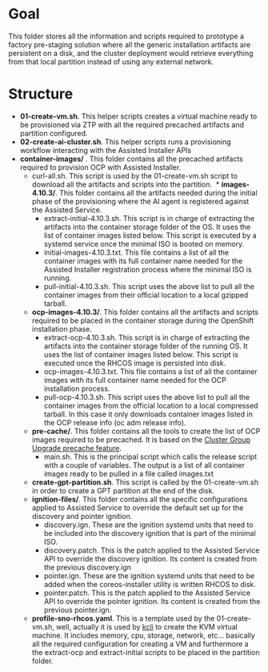  # Goal
 
 This folder stores all the information and scripts required to prototype a factory pre-staging solution where all the generic installation artifacts are persistent on a disk, and the cluster deployment would retrieve everything from that local partition instead of using any external network.
 
 # Structure
 
* **01-create-vm.sh**. This helper scripts creates a virtual machine ready to be provisioned via ZTP with all the required precached artifacts and partition configured.
* **02-create-ai-cluster.sh**. This helper scripts runs a provisioning workflow interacting with the Assisted Installer APIs
* **container-images/** . This folder contains all the precached artifacts required to provision OCP with Assisted Installer.
  * curl-all.sh. This script is used by the 01-create-vm.sh script to download all the artifacts and scripts into the partition.
  * **images-4.10.3/**. This folder contains all the artifacts needed during the initial phase of the provisioning where the AI agent is registered against the Assisted Service.
    * extract-initial-4.10.3.sh. This script is in charge of extracting the artifacts into the container storage folder of the OS. It uses the list of container images listed below. This script is executed by a systemd service once the minimal ISO is booted on memory.
    * initial-images-4.10.3.txt. This file contains a list of all the container images with its full container name needed for the Assisted Installer registration process where the minimal ISO is running.
    * pull-initial-4.10.3.sh. This script uses the above list to pull all the container images from their official location to a local gzipped tarball.
  * **ocp-images-4.10.3/**. This folder contains all the artifacts and scripts required to be placed in the container storage during the OpenShift installation phase.  
    * extract-ocp-4.10.3.sh. This script is in charge of extracting the artifacts into the container storage folder of the running OS. It uses the list of container images listed below. This script is executed once the RHCOS image is persisted into disk.
    * ocp-images-4.10.3.txt. This file contains a list of all the container images with its full container name needed for the OCP installation process. 
    * pull-ocp-4.10.3.sh. This script uses the above list to pull all the container images from the official location to a local compressed tarball. In this case it only downloads container images listed in the OCP release info (oc adm release info).
  * **pre-cache/**. This folder contains all the tools to create the list of OCP images required to be precached. It is based on the [Cluster Group Upgrade precache feature](https://github.com/openshift-kni/cluster-group-upgrades-operator/tree/main/pre-cache).
    * main.sh. This is the principal script which calls the release script with a couple of variables. The output is a list of all container images ready to be pulled in a file called images.txt
  * **create-gpt-partition.sh**. This script is called by the 01-create-vm.sh in order to create a GPT partition at the end of the disk.
  * **ignition-files/**. This folder contains all the specific configurations applied to Assisted Service to override the default set up for the discovery and pointer ignition.
    * discovery.ign. These are the ignition systemd units that need to be included into the discovery ignition that is part of the minimal ISO.
    * discovery.patch. This is the patch applied to the Assisted Service API to override the discovery ignition. Its content is created from the previous discovery.ign
    * pointer.ign. These are the ignition systemd units that need to be added when the coreos-installer utility is written RHCOS to disk.
    * pointer.patch. This is the patch applied to the Assisted Service API to override the pointer ignition. Its content is created from the previous pointer.ign.
  * **profile-sno-rhcos.yaml**. This is a template used by the 01-create-vm.sh, well, actually it is used by [kcli](https://github.com/karmab/kcli) to create the KVM virtual machine. It includes memory, cpu, storage, network, etc... basically all the required configuration for creating a VM and furthermore a the extract-ocp and extract-initial scripts to be placed in the partition folder.

 
